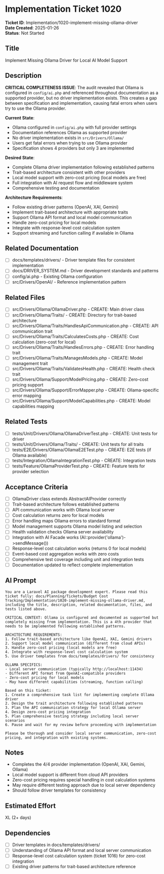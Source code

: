 # Implementation Ticket 1020

**Ticket ID**: Implementation/1020-implement-missing-ollama-driver  
**Date Created**: 2025-01-26  
**Status**: Not Started  

## Title
Implement Missing Ollama Driver for Local AI Model Support

## Description
**CRITICAL COMPLETENESS ISSUE**: The audit revealed that Ollama is configured in `config/ai.php` and referenced throughout documentation as a supported provider, but no driver implementation exists. This creates a gap between specification and implementation, causing fatal errors when users try to use the Ollama provider.

**Current State**:
- Ollama configured in `config/ai.php` with full provider settings
- Documentation references Ollama as supported provider
- No driver implementation exists in `src/Drivers/Ollama/`
- Users get fatal errors when trying to use Ollama provider
- Specification shows 4 providers but only 3 are implemented

**Desired State**:
- Complete Ollama driver implementation following established patterns
- Trait-based architecture consistent with other providers
- Local model support with zero-cost pricing (local models are free)
- Full integration with AI request flow and middleware system
- Comprehensive testing and documentation

**Architecture Requirements**:
- Follow existing driver patterns (OpenAI, XAI, Gemini)
- Implement trait-based architecture with appropriate traits
- Support Ollama API format and local model communication
- Handle zero-cost pricing for local models
- Integrate with response-level cost calculation system
- Support streaming and function calling if available in Ollama

## Related Documentation
- [ ] docs/templates/drivers/ - Driver template files for consistent implementation
- [ ] docs/DRIVER_SYSTEM.md - Driver development standards and patterns
- [ ] config/ai.php - Existing Ollama configuration
- [ ] src/Drivers/OpenAI/ - Reference implementation pattern

## Related Files
- [ ] src/Drivers/Ollama/OllamaDriver.php - CREATE: Main driver class
- [ ] src/Drivers/Ollama/Traits/ - CREATE: Directory for trait-based architecture
- [ ] src/Drivers/Ollama/Traits/HandlesApiCommunication.php - CREATE: API communication trait
- [ ] src/Drivers/Ollama/Traits/CalculatesCosts.php - CREATE: Cost calculation (zero-cost for local)
- [ ] src/Drivers/Ollama/Traits/HandlesErrors.php - CREATE: Error handling trait
- [ ] src/Drivers/Ollama/Traits/ManagesModels.php - CREATE: Model management trait
- [ ] src/Drivers/Ollama/Traits/ValidatesHealth.php - CREATE: Health check trait
- [ ] src/Drivers/Ollama/Support/ModelPricing.php - CREATE: Zero-cost pricing support
- [ ] src/Drivers/Ollama/Support/ErrorMapper.php - CREATE: Ollama-specific error mapping
- [ ] src/Drivers/Ollama/Support/ModelCapabilities.php - CREATE: Model capabilities mapping

## Related Tests
- [ ] tests/Unit/Drivers/Ollama/OllamaDriverTest.php - CREATE: Unit tests for driver
- [ ] tests/Unit/Drivers/Ollama/Traits/ - CREATE: Unit tests for all traits
- [ ] tests/E2E/Drivers/Ollama/OllamaE2ETest.php - CREATE: E2E tests (if Ollama available)
- [ ] tests/Integration/OllamaIntegrationTest.php - CREATE: Integration tests
- [ ] tests/Feature/OllamaProviderTest.php - CREATE: Feature tests for provider selection

## Acceptance Criteria
- [ ] OllamaDriver class extends AbstractAIProvider correctly
- [ ] Trait-based architecture follows established patterns
- [ ] API communication works with Ollama local server
- [ ] Cost calculation returns zero for local models
- [ ] Error handling maps Ollama errors to standard format
- [ ] Model management supports Ollama model listing and selection
- [ ] Health validation checks Ollama server availability
- [ ] Integration with AI Facade works (AI::provider('ollama')->sendMessage())
- [ ] Response-level cost calculation works (returns 0 for local models)
- [ ] Event-based cost aggregation works with zero costs
- [ ] Comprehensive test coverage including unit and integration tests
- [ ] Documentation updated to reflect complete implementation

## AI Prompt
```
You are a Laravel AI package development expert. Please read this ticket fully: docs/Planning/Tickets/Budget Cost Tracking/Implementation/1020-implement-missing-ollama-driver.md, including the title, description, related documentation, files, and tests listed above.

CRITICAL CONTEXT: Ollama is configured and documented as supported but completely missing from implementation. This is a 4th provider that needs to be implemented following established patterns.

ARCHITECTURE REQUIREMENTS:
1. Follow trait-based architecture like OpenAI, XAI, Gemini drivers
2. Support local model communication (different from cloud APIs)
3. Handle zero-cost pricing (local models are free)
4. Integrate with response-level cost calculation system
5. Use driver templates from docs/templates/drivers/ for consistency

OLLAMA SPECIFICS:
- Local server communication (typically http://localhost:11434)
- Different API format from OpenAI-compatible providers
- Zero-cost pricing for local models
- May have different capabilities (streaming, function calling)

Based on this ticket:
1. Create a comprehensive task list for implementing complete Ollama driver
2. Design the trait architecture following established patterns
3. Plan the API communication strategy for local Ollama server
4. Design zero-cost pricing integration
5. Plan comprehensive testing strategy including local server scenarios
6. Pause and wait for my review before proceeding with implementation

Please be thorough and consider local server communication, zero-cost pricing, and integration with existing systems.
```

## Notes
- Completes the 4/4 provider implementation (OpenAI, XAI, Gemini, Ollama)
- Local model support is different from cloud API providers
- Zero-cost pricing requires special handling in cost calculation systems
- May require different testing approach due to local server dependency
- Should follow driver templates for consistency

## Estimated Effort
XL (2+ days)

## Dependencies
- [ ] Driver templates in docs/templates/drivers/
- [ ] Understanding of Ollama API format and local server communication
- [ ] Response-level cost calculation system (ticket 1016) for zero-cost integration
- [ ] Existing driver patterns for trait-based architecture reference
